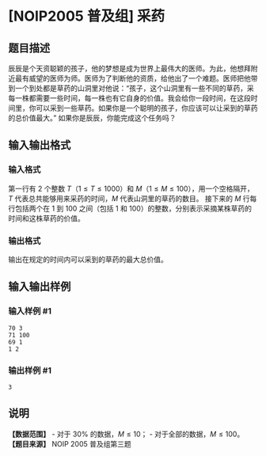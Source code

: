 # [NOIP2005 普及组] 采药

## 题目描述

辰辰是个天资聪颖的孩子，他的梦想是成为世界上最伟大的医师。为此，他想拜附近最有威望的医师为师。医师为了判断他的资质，给他出了一个难题。医师把他带到一个到处都是草药的山洞里对他说：“孩子，这个山洞里有一些不同的草药，采每一株都需要一些时间，每一株也有它自身的价值。我会给你一段时间，在这段时间里，你可以采到一些草药。如果你是一个聪明的孩子，你应该可以让采到的草药的总价值最大。”
如果你是辰辰，你能完成这个任务吗？

## 输入输出格式

### 输入格式

  

第一行有 $2$ 个整数 $T$（$1 \le T \le 1000$）和 $M$（$1 \le M \le 100$），用一个空格隔开，$T$
代表总共能够用来采药的时间，$M$ 代表山洞里的草药的数目。 接下来的 $M$ 行每行包括两个在 $1$ 到 $100$ 之间（包括 $1$ 和
$100$）的整数，分别表示采摘某株草药的时间和这株草药的价值。

### 输出格式

  

输出在规定的时间内可以采到的草药的最大总价值。

## 输入输出样例

### 输入样例 #1

    
    
    70 3
    71 100
    69 1
    1 2
    

### 输出样例 #1

    
    
    3

## 说明

**【数据范围】** \- 对于 $30\%$ 的数据，$M \le 10$； \- 对于全部的数据，$M \le 100$。 **【题目来源】**
NOIP 2005 普及组第三题

